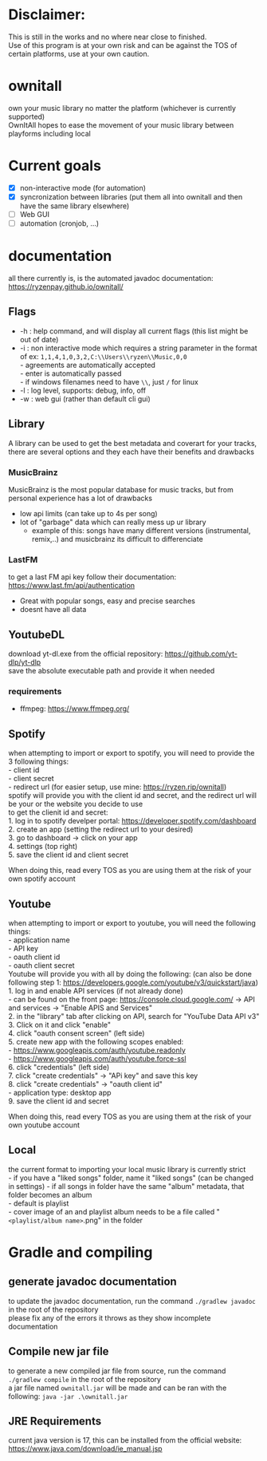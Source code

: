 # Disclaimer:  
This is still in the works and no where near close to finished.  
Use of this program is at your own risk and can be against the TOS of certain platforms, use at your own caution.  

# ownitall  
own your music library no matter the platform (whichever is currently supported)  
OwnItAll hopes to ease the movement of your music library between playforms including local

# Current goals  
-[x] non-interactive mode (for automation)  
-[x] syncronization between libraries (put them all into ownitall and then have the same library elsewhere)  
-[ ]  Web GUI  
-[ ] automation (cronjob, ...)

# documentation  
all there currently is, is the automated javadoc documentation: https://ryzenpay.github.io/ownitall/  

## Flags
- -h : help command, and will display all current flags (this list might be out of date)  
- -i : non interactive mode which requires a string parameter in the format of ex: `1,1,4,1,0,3,2,C:\\Users\\ryzen\\Music,0,0`  
        - agreements are automatically accepted  
        - enter is automatically passed  
        - if windows filenames need to have `\\`, just `/` for linux
- -l : log level, supports: debug, info, off  
- -w : web gui (rather than default cli gui)  

## Library  
A library can be used to get the best metadata and coverart for your tracks, there are several options and they each have their benefits and drawbacks
### MusicBrainz
MusicBrainz is the most popular database for music tracks, but from personal experience has a lot of drawbacks
- low api limits (can take up to 4s per song)
- lot of "garbage" data which can really mess up ur library
    - example of this: songs have many different versions (instrumental, remix,..) and musicbrainz its difficult to differenciate
### LastFM
to get a last FM api key follow their documentation: https://www.last.fm/api/authentication  
- Great with popular songs, easy and precise searches
- doesnt have all data


## YoutubeDL  
download yt-dl.exe from the official repository: https://github.com/yt-dlp/yt-dlp  
save the absolute executable path and provide it when needed  
### requirements  
- ffmpeg: https://www.ffmpeg.org/   

## Spotify
when attempting to import or export to spotify, you will need to provide the 3 following things:  
    - client id  
    - client secret  
    - redirect url (for easier setup, use mine: https://ryzen.rip/ownitall)   
spotify will provide you with the client id and secret, and the redirect url will be your or the website you decide to use  
to get the clienit id and secret:  
    1. log in to spotify develper portal: https://developer.spotify.com/dashboard  
    2. create an app (setting the redirect url to your desired)  
    3. go to dashboard -> click on your app  
    4. settings (top right)  
    5. save the client id and client secret  
  
When doing this, read every TOS as you are using them at the risk of your own spotify account  

## Youtube
when attempting to import or export to youtube, you will need the following things:  
    - application name  
    - API key  
    - oauth client id  
    - oauth client secret  
Youtube will provide you with all by doing the following:  (can also be done following step 1: https://developers.google.com/youtube/v3/quickstart/java)  
    1. log in and enable API services (if not already done)  
        - can be found on the front page: https://console.cloud.google.com/ -> API and services -> "Enable APIS and Services"  
    2. in the "library" tab after clicking on API, search for "YouTube Data API v3"  
    3. Click on it and click "enable"  
    4. click "oauth consent screen" (left side)  
    5. create new app with the following scopes enabled:  
        - https://www.googleapis.com/auth/youtube.readonly  
        - https://www.googleapis.com/auth/youtube.force-ssl  
    6. click "credentials" (left side)  
    7. click "create credentials" -> "APi key" and save this key  
    8. click "create credentials" -> "oauth client id"  
        - application type: desktop app  
    9. save the client id and secret  

When doing this, read every TOS as you are using them at the risk of your own youtube account  

## Local
the current format to importing your local music library is currently strict  
    - if you have a "liked songs" folder, name it "liked songs"  (can be changed in settings)
    - if all songs in folder have the same "album" metadata, that folder becomes an album  
        - default is playlist  
    - cover image of an and playlist album needs to be a file called "`<playlist/album name>`.png" in the folder  

# Gradle and compiling
## generate javadoc documentation
to update the javadoc documentation, run the command `./gradlew javadoc` in the root of the repository  
please fix any of the errors it throws as they show incomplete documentation  

## Compile new jar file
to generate a new compiled jar file from source, run the command `./gradlew compile` in the root of the repository  
a jar file named `ownitall.jar` will be made and can be ran with the following:  `java -jar .\ownitall.jar`  

## JRE Requirements
current java version is 17, this can be installed from the official website: https://www.java.com/download/ie_manual.jsp  